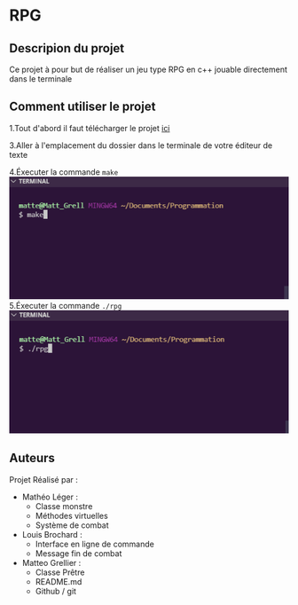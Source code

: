 # RPG

## Descripion du projet

Ce projet à pour but de réaliser un jeu type RPG en c++ jouable directement dans le terminale 

## Comment utiliser le projet 

1.Tout d'abord il faut télécharger le projet [ici]()

3.Aller à l'emplacement du dossier dans le terminale de votre éditeur de texte

4.Éxecuter la commande `make`
![img](images/make.png)
5.Éxecuter la commande `./rpg`
![img](images/rpg.png)

## Auteurs

Projet Réalisé par :

* Mathéo Léger : 
  - Classe monstre
  - Méthodes virtuelles
  - Système de combat
* Louis Brochard :
  - Interface en ligne de commande
  - Message fin de combat
* Matteo Grellier : 
  - Classe Prêtre
  - README.md
  - Github / git